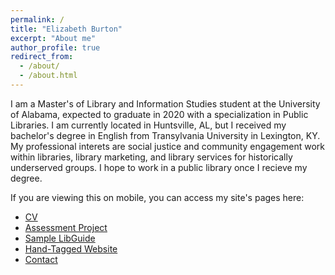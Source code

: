 ```yaml
---
permalink: /
title: "Elizabeth Burton"
excerpt: "About me"
author_profile: true
redirect_from: 
  - /about/
  - /about.html
---
```

I am a Master's of Library and Information Studies student at the University of Alabama, expected to graduate in 2020 with a specialization in Public Libraries. I am currently located in Huntsville, AL, but I received my bachelor's degree in English from Transylvania University in Lexington, KY. My professional interets are social justice and community engagement work within libraries, library marketing, and library services for historically underserved groups. I hope to work in a public library once I recieve my degree.

If you are viewing this on mobile, you can access my site's pages here:
<ul>
  <li><a href="https://evburton.github.io/cv/">CV</a></li>
  <li><a href="https://evburton.github.io/assessment/">Assessment Project</a></li>
  <li><a href="https://evburton.github.io/libguide/">Sample LibGuide</a></li>
  <li><a href="https://evburton.github.io/website/">Hand-Tagged Website</a></li>
  <li><a href="https://evburton.github.io/contact/">Contact</a></li>
</ul>



